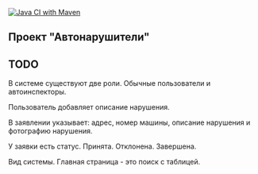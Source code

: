 [![Java CI with Maven](https://github.com/Insomn1ac/job4j_accidents/actions/workflows/maven.yml/badge.svg)](https://github.com/Insomn1ac/job4j_accidents/actions/workflows/maven.yml)

<h2>Проект "Автонарушители"</h2>

<h2>TODO</h2>
В системе существуют две роли. Обычные пользователи и автоинспекторы.

Пользователь добавляет описание нарушения.

В заявлении указывает: адрес, номер машины, описание нарушения и фотографию нарушения.

У заявки есть статус. Принята. Отклонена. Завершена.

Вид системы. Главная страница - это поиск с таблицей.